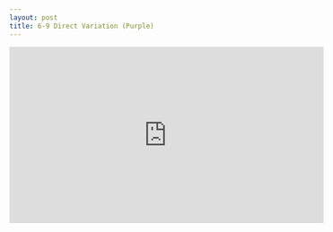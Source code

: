 ```yaml
--- 
layout: post
title: 6-9 Direct Variation (Purple)
---
```

<iframe width="560" height="315" src="https://www.youtube.com/embed/OXWV1Y1imFc" frameborder="0" allowfullscreen></iframe>

